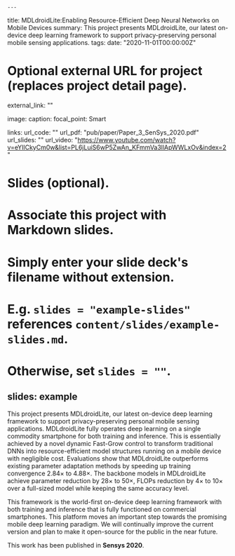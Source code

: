     ---
title: MDLdroidLite:Enabling Resource-Efficient Deep Neural Networks on Mobile Devices
summary: This project presents MDLdroidLite, our latest on-device deep learning framework to support privacy-preserving personal mobile sensing applications.
tags:
date: "2020-11-01T00:00:00Z"

# Optional external URL for project (replaces project detail page).
external_link: ""

image:
  caption:
  focal_point: Smart

links:
url_code: ""
url_pdf: "pub/paper/Paper_3_SenSys_2020.pdf"
url_slides: ""
url_video: "https://www.youtube.com/watch?v=eYIlCkyCm0w&list=PL6jLuiS6wP5ZwAn_KFmmVa3llApWWLxOv&index=2"

# Slides (optional).
#   Associate this project with Markdown slides.
#   Simply enter your slide deck's filename without extension.
#   E.g. `slides = "example-slides"` references `content/slides/example-slides.md`.
#   Otherwise, set `slides = ""`.
slides: example
---
This project presents MDLdroidLite, our latest on-device deep learning framework to support privacy-preserving personal mobile sensing applications. MDLdroidLite fully operates deep learning on a single commodity smartphone for both training and inference. This is essentially achieved by a novel dynamic Fast-Grow control to transform traditional DNNs into resource-efficient model structures running on a mobile device with negligible cost. Evaluations show that MDLdroidLite outperforms existing parameter adaptation methods by speeding up training convergence 2.84× to 4.88×. The backbone models in MDLdroidLite achieve parameter reduction by 28× to 50×, FLOPs reduction by 4× to 10× over a full-sized model while keeping the same accuracy level.

This framework is the world-first on-device deep learning framework with both training and inference that is fully functioned on commercial smartphones. This platform moves an important step towards the promising mobile deep learning paradigm. We will continually improve the current version and plan to make it open-source for the public in the near future.  

This work has been published in **Sensys 2020**.
